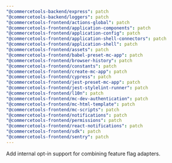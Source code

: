 ```yaml
---
"@commercetools-backend/express": patch
"@commercetools-backend/loggers": patch
"@commercetools-frontend/actions-global": patch
"@commercetools-frontend/application-components": patch
"@commercetools-frontend/application-config": patch
"@commercetools-frontend/application-shell-connectors": patch
"@commercetools-frontend/application-shell": patch
"@commercetools-frontend/assets": patch
"@commercetools-frontend/babel-preset-mc-app": patch
"@commercetools-frontend/browser-history": patch
"@commercetools-frontend/constants": patch
"@commercetools-frontend/create-mc-app": patch
"@commercetools-frontend/cypress": patch
"@commercetools-frontend/jest-preset-mc-app": patch
"@commercetools-frontend/jest-stylelint-runner": patch
"@commercetools-frontend/l10n": patch
"@commercetools-frontend/mc-dev-authentication": patch
"@commercetools-frontend/mc-html-template": patch
"@commercetools-frontend/mc-scripts": patch
"@commercetools-frontend/notifications": patch
"@commercetools-frontend/permissions": patch
"@commercetools-frontend/react-notifications": patch
"@commercetools-frontend/sdk": patch
"@commercetools-frontend/sentry": patch
---
```


Add internal opt-in support for combining feature flag adapters.
